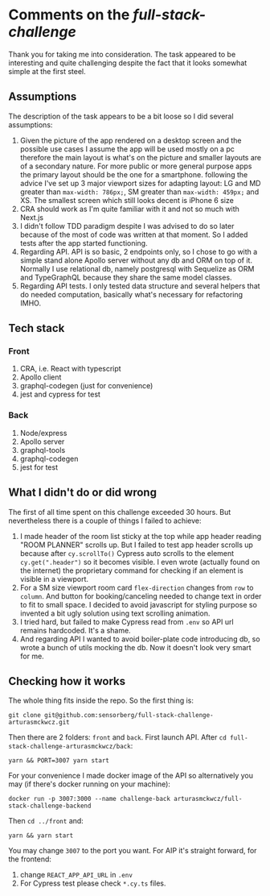 # Comments on the _full-stack-challenge_

Thank you for taking me into consideration. The task appeared to be interesting and quite challenging despite the fact that it looks somewhat simple at the first steel.

## Assumptions

The description of the task appears to be a bit loose so I did several assumptions:

1. Given the picture of the app rendered on a desktop screen and the possible use cases I assume the app will be used mostly on a pc therefore the main layout is what's on the picture and smaller layouts are of a secondary nature. For more public or more general purpose apps the primary layout should be the one for a smartphone. following the advice I've set up 3 major viewport sizes for adapting layout: LG and MD greater than `max-width: 786px;`, SM greater than `max-width: 459px;` and XS. The smallest screen which still looks decent is iPhone 6 size
2. CRA should work as I'm quite familiar with it and not so much with Next.js
3. I didn't follow TDD paradigm despite I was advised to do so later because of the most of code was written at that moment. So I added tests after the app started functioning.
4. Regarding API. API is so basic, 2 endpoints only, so I chose to go with a simple stand alone Apollo server without any db and ORM on top of it. Normally I use relational db, namely postgresql with Sequelize as ORM and TypeGraphQL because they share the same model classes.
5. Regarding API tests. I only tested data structure and several helpers that do needed computation, basically what's necessary for refactoring IMHO.

## Tech stack

### Front

1. CRA, i.e. React with typescript
2. Apollo client
3. graphql-codegen (just for convenience)
4. jest and cypress for test

### Back

1. Node/express
2. Apollo server
3. graphql-tools
4. graphql-codegen
5. jest for test

## What I didn't do or did wrong

The first of all time spent on this challenge exceeded 30 hours. But nevertheless there is a couple of things I failed to achieve:

1. I made header of the room list sticky at the top while app header reading "ROOM PLANNER" scrolls up. But I failed to test app header scrolls up because after `cy.scrollTo()` Cypress auto scrolls to the element `cy.get(".header")` so it becomes visible. I even wrote (actually found on the internet) the proprietary command for checking if an element is visible in a viewport.
2. For a SM size viewport room card `flex-direction` changes from `row` to `column`. And button for booking/canceling needed to change text in order to fit to small space. I decided to avoid javascript for styling purpose so invented a bit ugly solution using text scrolling animation.
3. I tried hard, but failed to make Cypress read from `.env` so API url remains hardcoded. It's a shame.
4. And regarding API I wanted to avoid boiler-plate code introducing db, so wrote a bunch of utils mocking the db. Now it doesn't look very smart for me.

## Checking how it works

The whole thing fits inside the repo. So the first thing is:

```
git clone git@github.com:sensorberg/full-stack-challenge-arturasmckwcz.git
```

Then there are 2 folders: `front` and `back`.
First launch API. After `cd full-stack-challenge-arturasmckwcz/back`:

```
yarn && PORT=3007 yarn start
```

For your convenience I made docker image of the API so alternatively you may (if there's docker running on your machine):

```
docker run -p 3007:3000 --name challenge-back arturasmckwcz/full-stack-challenge-backend
```

Then `cd ../front` and:

```
yarn && yarn start
```

You may change `3007` to the port you want. For AIP it's straight forward, for the frontend:

1. change `REACT_APP_API_URL` in `.env`
2. For Cypress test please check `*.cy.ts` files.
